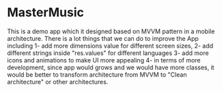 # MasterMusic
This is a demo app which it designed based on MVVM pattern in a mobile architecture. 
   There is a lot things that we can do to improve the App including
   1- add more dimensions value for different screen sizes,
   2- add different strings inside "res.values" for different languages
   3- add more icons and animations to make UI more appealing
   4- in terms of more development, since app would grows and we would have more classes,
   it would be better to transform architecture from MVVM to "Clean architecture" or
   other architectures.
